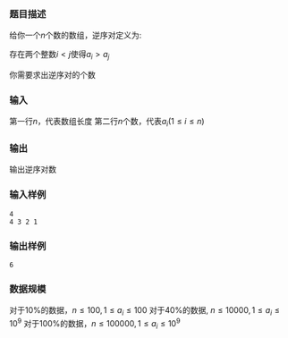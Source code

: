 ###  题目描述
给你一个$n$个数的数组，逆序对定义为:

存在两个整数$i \lt j$使得$a_i \gt a_j$

你需要求出逆序对的个数

###  输入
第一行$n$，代表数组长度
第二行$n$个数，代表$a_i (1 \leq i \leq n)$

###  输出

输出逆序对数


###  输入样例

```
4
4 3 2 1
```

###  输出样例

```
6
```

###  数据规模
对于$10\%$的数据，$n \leq 100, 1 \leq a_i \leq 100$
对于$40\%$的数据, $n \leq 10000, 1 \leq a_i \leq  10^9$
对于$100\%$的数据，$n \leq 100000, 1 \leq a_i \leq  10^9$